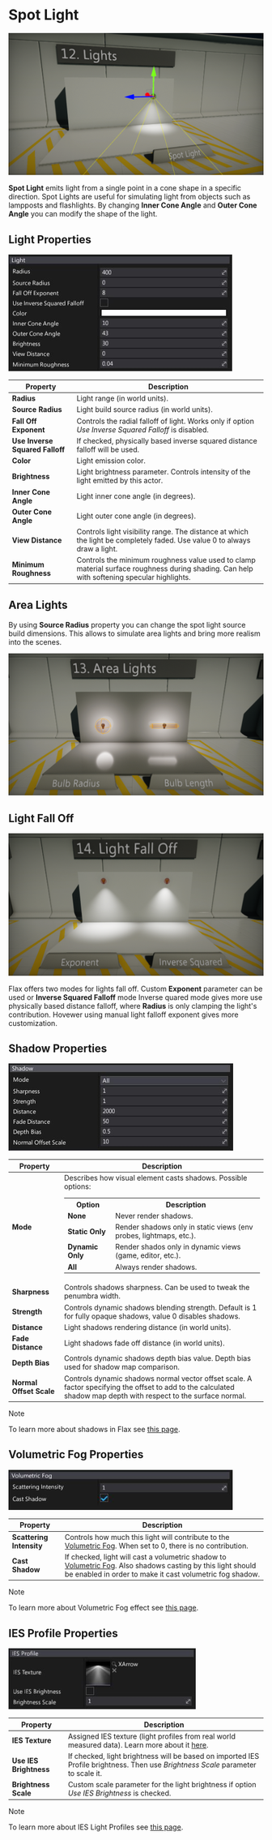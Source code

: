 # Spot Light

![Spot Light](media/spot-light.png)

**Spot Light** emits light from a single point in a cone shape in a specific direction. Spot Lights are useful for simulating light from objects such as lampposts and flashlights. By changing **Inner Cone Angle** and **Outer Cone Angle** you can modify the shape of the light.

## Light Properties

![Spot Light Properties](media/spot-light-properties.jpg)

| Property | Description |
|--------|--------|
| **Radius** | Light range (in world units). |
| **Source Radius** | Light build source radius (in world units). |
| **Fall Off Exponent** | Controls the radial falloff of light. Works only if option *Use Inverse Squared Falloff* is disabled. |
| **Use Inverse Squared Falloff** | If checked, physically based inverse squared distance falloff will be used. |
| **Color** | Light emission color. |
| **Brightness** | Light brightness parameter. Controls intensity of the light emitted by this actor. |
| **Inner Cone Angle** | Light inner cone angle (in degrees). |
| **Outer Cone Angle** | Light outer cone angle (in degrees). |
| **View Distance** | Controls light visibility range. The distance at which the light be completely faded. Use value 0 to always draw a light. |
| **Minimum Roughness** | Controls the minimum roughness value used to clamp material surface roughness during shading. Can help with softening specular highlights. |

## Area Lights

By using **Source Radius** property you can change the spot light source build dimensions. This allows to simulate area lights and bring more realism into the scenes.

![Area Lights](media/area-lights.png)

## Light Fall Off

![Light Fall Off](media/light-fall-off.png)

Flax offers two modes for lights fall off. Custom **Exponent** parameter can be used or **Inverse Squared Falloff** mode Inverse quared mode gives more use physically based distance falloff, where **Radius** is only clamping the light's contribution. Hovewer using manual light falloff exponent gives more customization.

## Shadow Properties

![Spot Light Properties](media/shadow-light-properties.jpg)

| Property | Description |
|--------|--------|
| **Mode** | Describes how visual element casts shadows. Possible options: <br><table><tbody><tr><th>Option</th><th>Description</th></tr><tr><td>**None**</td><td>Never render shadows.</td></tr><tr><td>**Static Only**</td><td>Render shadows only in static views (env probes, lightmaps, etc.).</td></tr><tr><td>**Dynamic Only**</td><td>Render shados only in dynamic views (game, editor, etc.).</td></tr><tr><td>**All**</td><td>Always render shadows.</td></tr></tbody></table> |
| **Sharpness** | Controls shadows sharpness. Can be used to tweak the penumbra width. |
| **Strength** | Controls dynamic shadows blending strength. Default is 1 for fully opaque shadows, value 0 disables shadows. |
| **Distance** | Light shadows rendering distance (in world units). |
| **Fade Distance** | Light shadows fade off distance (in world units). |
| **Depth Bias** | Controls dynamic shadows depth bias value. Depth bias used for shadow map comparison. |
| **Normal Offset Scale** | Controls dynamic shadows normal vector offset scale. A factor specifying the offset to add to the calculated shadow map depth with respect to the surface normal. |

> [!Note]
> To learn more about shadows in Flax see [this page](../shadows.md).

## Volumetric Fog Properties

![Spot Light Properties](media/volumetric-fog-properties.jpg)

| Property | Description |
|--------|--------|
| **Scattering Intensity** | Controls how much this light will contribute to the [Volumetric Fog](../../fog-effects/volumetric-fog.md). When set to 0, there is no contribution. |
| **Cast Shadow** | If checked, light will cast a volumetric shadow to [Volumetric Fog](../../fog-effects/volumetric-fog.md). Also shadows casting by this light should be enabled in order to make it cast volumetric fog shadow. |

> [!Note]
> To learn more about Volumetric Fog effect see [this page](../../fog-effects/volumetric-fog.md).

## IES Profile Properties

![Spot Light Properties](../media/ies-properties.jpg)

| Property | Description |
|--------|--------|
| **IES Texture** | Assigned IES texture (light profiles from real world measured data). Learn more about it [here](../ies-profiles.md). |
| **Use IES Brightness** | If checked, light brightness will be based on imported IES Profile brightness. Then use *Brightness Scale* parameter to scale it. |
| **Brightness Scale** | Custom scale parameter for the light brightness if option *Use IES Brightness* is checked. |

> [!Note]
> To learn more about IES Light Profiles see [this page](../ies-profiles.md).

